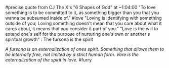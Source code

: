 #precise 
quote from CJ The X's "6 Shapes of God" at ~1:04:00 "To love something is to be committed to it, as something bigger than you that you wanna be subsumed inside of." #love 
"Loving is identifying with something outside of you; Loving something doesn't mean that you care about what it cares about, it means that you consider it part of you."
"Love is the will to extend one's self for the purpose of nurturing one's own or another's spiritual growth" : The fursona is the spirit

*A fursona is an externalization of ones spirit. Something that allows them to be internally free, not limited by a strict human form. Vore is the externalization of the spirit in love.* #furry